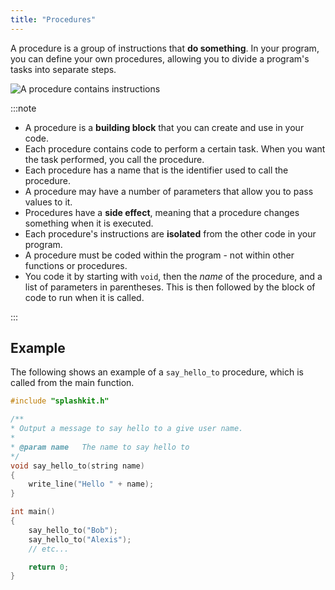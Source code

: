 ```yaml
---
title: "Procedures"
---
```


A procedure is a group of instructions that **do something**. In your program, you can define your own procedures, allowing you to divide a program's tasks into separate steps.

![A procedure contains instructions](../1-concepts/images/procedure-concept.png "Procedures")

:::note

- A procedure is a **building block** that you can create and use in your code.
- Each procedure contains code to perform a certain task. When you want the task performed, you call the procedure.
- Each procedure has a name that is the identifier used to call the procedure.
- A procedure may have a number of parameters that allow you to pass values to it.
- Procedures have a **side effect**, meaning that a procedure changes something when it is executed.
- Each procedure's instructions are **isolated** from the other code in your program.
- A procedure must be coded within the program - not within other functions or procedures.
- You code it by starting with `void`, then the *name* of the procedure, and a list of parameters in parentheses. This is then followed by the block of code to run when it is called.

:::

## Example

The following shows an example of a `say_hello_to` procedure, which is called from the main function.

```cpp
#include "splashkit.h"

/**
* Output a message to say hello to a give user name.
*
* @param name   The name to say hello to
*/
void say_hello_to(string name)
{
    write_line("Hello " + name);
}

int main()
{
    say_hello_to("Bob");
    say_hello_to("Alexis");
    // etc...

    return 0;
}
```
